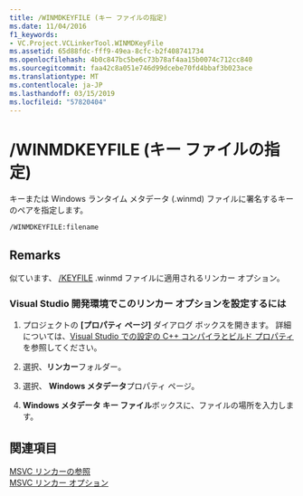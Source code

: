 ```yaml
---
title: /WINMDKEYFILE (キー ファイルの指定)
ms.date: 11/04/2016
f1_keywords:
- VC.Project.VCLinkerTool.WINMDKeyFile
ms.assetid: 65d88fdc-fff9-49ea-8cfc-b2f408741734
ms.openlocfilehash: 4b0c847bc5be6c73b78af4aa15b0074c712cc840
ms.sourcegitcommit: faa42c8a051e746d99dcebe70fd4bbaf3b023ace
ms.translationtype: MT
ms.contentlocale: ja-JP
ms.lasthandoff: 03/15/2019
ms.locfileid: "57820404"
---
```

# <a name="winmdkeyfile-specify-winmd-key-file"></a>/WINMDKEYFILE (キー ファイルの指定)

キーまたは Windows ランタイム メタデータ (.winmd) ファイルに署名するキーのペアを指定します。

```
/WINMDKEYFILE:filename
```

## <a name="remarks"></a>Remarks

似ています、 [/KEYFILE](keyfile-specify-key-or-key-pair-to-sign-an-assembly.md) .winmd ファイルに適用されるリンカー オプション。

### <a name="to-set-this-linker-option-in-the-visual-studio-development-environment"></a>Visual Studio 開発環境でこのリンカー オプションを設定するには

1. プロジェクトの **[プロパティ ページ]** ダイアログ ボックスを開きます。 詳細については、[Visual Studio での設定の C++ コンパイラとビルド プロパティ](../working-with-project-properties.md)を参照してください。

1. 選択、**リンカー**フォルダー。

1. 選択、 **Windows メタデータ**プロパティ ページ。

1. **Windows メタデータ キー ファイル**ボックスに、ファイルの場所を入力します。

## <a name="see-also"></a>関連項目

[MSVC リンカーの参照](linking.md)<br/>
[MSVC リンカー オプション](linker-options.md)

